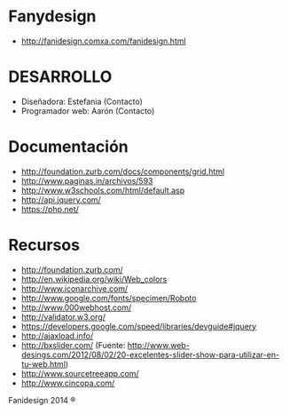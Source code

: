 Fanydesign
===========

 - http://fanidesign.comxa.com/fanidesign.html

DESARROLLO
=====================

 - Diseñadora: Estefania (Contacto)
 - Programador web: Aarón (Contacto)
    
Documentación
=============

 - http://foundation.zurb.com/docs/components/grid.html
 - http://www.paginas.in/archivos/593
 - http://www.w3schools.com/html/default.asp
 - http://api.jquery.com/
 - https://php.net/
 
Recursos
========

 - http://foundation.zurb.com/
 - http://en.wikipedia.org/wiki/Web_colors
 - http://www.iconarchive.com/
 - http://www.google.com/fonts/specimen/Roboto
 - http://www.000webhost.com/
 - http://validator.w3.org/
 - https://developers.google.com/speed/libraries/devguide#jquery
 - http://ajaxload.info/
 - http://bxslider.com/ (Fuente: http://www.web-desings.com/2012/08/02/20-excelentes-slider-show-para-utilizar-en-tu-web.html)
 - http://www.sourcetreeapp.com/
 - http://www.cincopa.com/
 

Fanidesign 2014 ®
